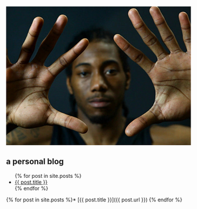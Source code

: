 ![welcome by Kawhi Leonard from San Antonio Spurs](/assets/img/Kawhi_Leonard.jpg)

## a personal blog

<ul>
{% for post in site.posts %}
<li>
<a href="{{ post.url }}">{{ post.title }}</a>
</li>
{% endfor %}
</ul>

{% for post in site.posts %}* [{{ post.title }}]({{ post.url }})
{% endfor %}
